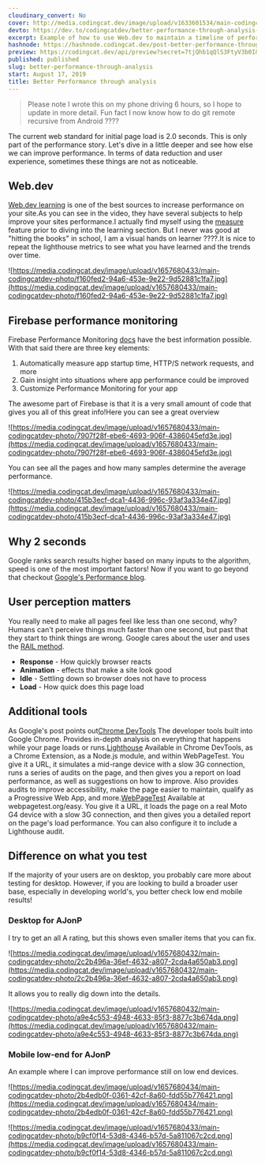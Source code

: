 ```yaml
---
cloudinary_convert: No
cover: http://media.codingcat.dev/image/upload/v1633601534/main-codingcatdev-photo/sknntx1srr4tpzvhwr6a.png
devto: https://dev.to/codingcatdev/better-performance-through-analysis-35b8
excerpt: Example of how to use Web.dev to maintain a timeline of performance, while running firebase performance for constant monitoring.
hashnode: https://hashnode.codingcat.dev/post-better-performance-through-analysis
preview: https://codingcat.dev/api/preview?secret=7tjQhb1qQlS3FtyV3b0I&selectionType=post&selectionSlug=better-performance-through-analysis&_id=df61e63eb5c44d1cab6aab2f6dbf89be
published: published
slug: better-performance-through-analysis
start: August 17, 2019
title: Better Performance through analysis
---
```

> Please note I wrote this on my phone driving 6 hours, so I hope to update in more detail. Fun fact I now know how to do git remote recursive from Android ????
> 

The current web standard for initial page load is 2.0 seconds. This is only part of the performance story. Let's dive in a little deeper and see how else we can improve performance. In terms of data reduction and user experience, sometimes these things are not as noticeable.

## Web.dev

[Web.dev learning](https://web.dev/learn) is one of the best sources to increase performance on your site.As you can see in the video, they have several subjects to help improve your sites performance.I actually find myself using the [measure](https://web.dev/measure) feature prior to diving into the learning section. But I never was good at "hitting the books" in school, I am a visual hands on learner ????.It is nice to repeat the lighthouse metrics to see what you have learned and the trends over time.

![https://media.codingcat.dev/image/upload/v1657680433/main-codingcatdev-photo/f160fed2-94a6-453e-9e22-9d52881c1fa7.jpg](https://media.codingcat.dev/image/upload/v1657680433/main-codingcatdev-photo/f160fed2-94a6-453e-9e22-9d52881c1fa7.jpg)

## Firebase performance monitoring

Firebase Performance Monitoring [docs](https://firebase.google.com/docs/perf-mon) have the best information possible. With that said there are three key elements:

1. Automatically measure app startup time, HTTP/S network requests, and more
2. Gain insight into situations where app performance could be improved
3. Customize Performance Monitoring for your app

The awesome part of Firebase is that it is a very small amount of code that gives you all of this great info!Here you can see a great overview

![https://media.codingcat.dev/image/upload/v1657680433/main-codingcatdev-photo/7907f28f-ebe6-4693-906f-4386045efd3e.jpg](https://media.codingcat.dev/image/upload/v1657680433/main-codingcatdev-photo/7907f28f-ebe6-4693-906f-4386045efd3e.jpg)

You can see all the pages and how many samples determine the average performance.

![https://media.codingcat.dev/image/upload/v1657680433/main-codingcatdev-photo/415b3ecf-dca1-4436-996c-93af3a334e47.jpg](https://media.codingcat.dev/image/upload/v1657680433/main-codingcatdev-photo/415b3ecf-dca1-4436-996c-93af3a334e47.jpg)

## Why 2 seconds

Google ranks search results higher based on many inputs to the algorithm, speed is one of the most important factors! Now if you want to go beyond that checkout [Google's Performance blog](https://developers.google.com/web/fundamentals/performance/why-performance-matters/).

## User perception matters

You really need to make all pages feel like less than one second, why? Humans can't perceive things much faster than one second, but past that they start to think things are wrong. Google cares about the user and uses the [RAIL method](https://developers.google.com/web/fundamentals/performance/rail).

- **Response** - How quickly browser reacts
- **Animation** - effects that make a site look good
- **Idle** - Settling down so browser does not have to process
- **Load** - How quick does this page load

## Additional tools

As Google's post points out[Chrome DevTools](https://developers.google.com/web/fundamentals/performance/rail#devtools) The developer tools built into Google Chrome. Provides in-depth analysis on everything that happens while your page loads or runs.[Lighthouse](https://developers.google.com/web/fundamentals/performance/rail#lighthouse) Available in Chrome DevTools, as a Chrome Extension, as a Node.js module, and within WebPageTest. You give it a URL, it simulates a mid-range device with a slow 3G connection, runs a series of audits on the page, and then gives you a report on load performance, as well as suggestions on how to improve. Also provides audits to improve accessibility, make the page easier to maintain, qualify as a Progressive Web App, and more.[WebPageTest](https://developers.google.com/web/fundamentals/performance/rail#webpagetest) Available at webpagetest.org/easy. You give it a URL, it loads the page on a real Moto G4 device with a slow 3G connection, and then gives you a detailed report on the page's load performance. You can also configure it to include a Lighthouse audit.

## Difference on what you test

If the majority of your users are on desktop, you probably care more about testing for desktop. However, if you are looking to build a broader user base, especially in developing world's, you better check low end mobile results!

### Desktop for AJonP

I try to get an all A rating, but this shows even smaller items that you can fix.

![https://media.codingcat.dev/image/upload/v1657680432/main-codingcatdev-photo/2c2b496a-36ef-4632-a807-2cda4a650ab3.png](https://media.codingcat.dev/image/upload/v1657680432/main-codingcatdev-photo/2c2b496a-36ef-4632-a807-2cda4a650ab3.png)

It allows you to really dig down into the details.

![https://media.codingcat.dev/image/upload/v1657680432/main-codingcatdev-photo/a9e4c553-4948-4633-85f3-8877c3b674da.png](https://media.codingcat.dev/image/upload/v1657680432/main-codingcatdev-photo/a9e4c553-4948-4633-85f3-8877c3b674da.png)

### Mobile low-end for AJonP

An example where I can improve performance still on low end devices.

![https://media.codingcat.dev/image/upload/v1657680434/main-codingcatdev-photo/2b4edb0f-0361-42cf-8a60-fdd55b776421.png](https://media.codingcat.dev/image/upload/v1657680434/main-codingcatdev-photo/2b4edb0f-0361-42cf-8a60-fdd55b776421.png)

![https://media.codingcat.dev/image/upload/v1657680433/main-codingcatdev-photo/b9cf0f14-53d8-4346-b57d-5a811067c2cd.png](https://media.codingcat.dev/image/upload/v1657680433/main-codingcatdev-photo/b9cf0f14-53d8-4346-b57d-5a811067c2cd.png)